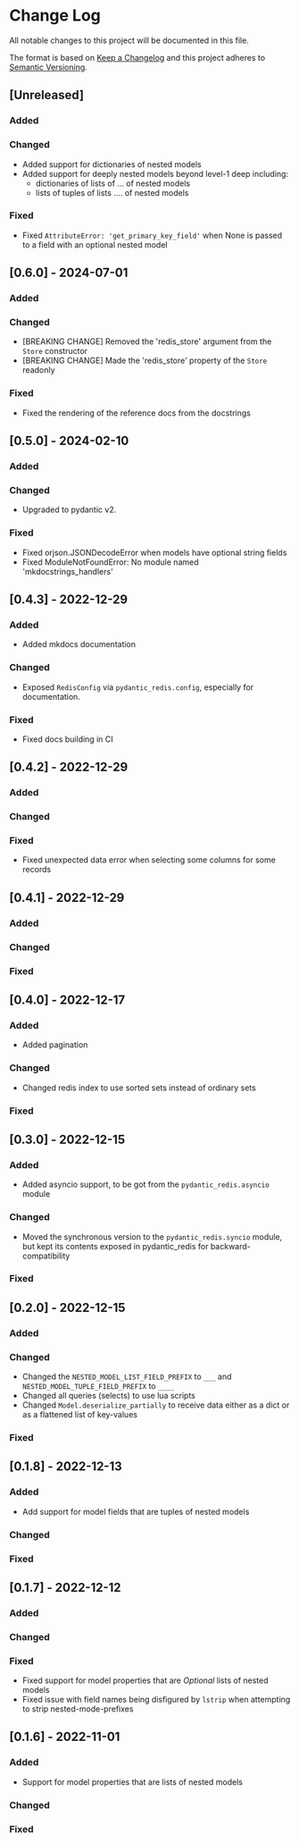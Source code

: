 # Change Log

All notable changes to this project will be documented in this file.

The format is based on [Keep a Changelog](http://keepachangelog.com/)
and this project adheres to [Semantic Versioning](http://semver.org/).

## [Unreleased]

### Added

### Changed

- Added support for dictionaries of nested models
- Added support for deeply nested models beyond level-1 deep including:
  - dictionaries of lists of ... of nested models
  - lists of tuples of lists .... of nested models

### Fixed

- Fixed `AttributeError: 'get_primary_key_field'` when None is passed to a field with an optional nested model


## [0.6.0] - 2024-07-01

### Added

### Changed

- [BREAKING CHANGE] Removed the 'redis_store' argument from the `Store` constructor
- [BREAKING CHANGE] Made the 'redis_store' property of the `Store` readonly

### Fixed

- Fixed the rendering of the reference docs from the docstrings

## [0.5.0] - 2024-02-10

### Added

### Changed

- Upgraded to pydantic v2.

### Fixed

- Fixed orjson.JSONDecodeError when models have optional string fields
- Fixed ModuleNotFoundError: No module named 'mkdocstrings_handlers'

## [0.4.3] - 2022-12-29

### Added

- Added mkdocs documentation

### Changed

- Exposed `RedisConfig` via `pydantic_redis.config`, especially for documentation.

### Fixed

- Fixed docs building in CI

## [0.4.2] - 2022-12-29

### Added

### Changed

### Fixed

- Fixed unexpected data error when selecting some columns for some records

## [0.4.1] - 2022-12-29

### Added

### Changed

### Fixed

## [0.4.0] - 2022-12-17

### Added

- Added pagination

### Changed

- Changed redis index to use sorted sets instead of ordinary sets

### Fixed

## [0.3.0] - 2022-12-15

### Added

- Added asyncio support, to be got from the `pydantic_redis.asyncio` module

### Changed

- Moved the synchronous version to the `pydantic_redis.syncio` module, but kept its contents exposed in pydantic_redis
  for backward-compatibility

### Fixed

## [0.2.0] - 2022-12-15

### Added

### Changed

- Changed the `NESTED_MODEL_LIST_FIELD_PREFIX` to `___` and `NESTED_MODEL_TUPLE_FIELD_PREFIX` to `____`
- Changed all queries (selects) to use lua scripts
- Changed `Model.deserialize_partially` to receive data either as a dict or as a flattened list of key-values

### Fixed

## [0.1.8] - 2022-12-13

### Added

- Add support for model fields that are tuples of nested models 

### Changed

### Fixed

## [0.1.7] - 2022-12-12

### Added

### Changed

### Fixed

- Fixed support for model properties that are *Optional* lists of nested models 
- Fixed issue with field names being disfigured by `lstrip` when attempting to strip nested-mode-prefixes 

## [0.1.6] - 2022-11-01

### Added

- Support for model properties that are lists of nested models 

### Changed

### Fixed
